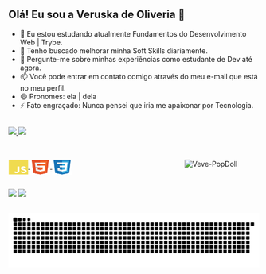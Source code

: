 ## Olá! Eu sou a Veruska de Oliveria 👋

- 🌱 Eu estou estudando atualmente Fundamentos do Desenvolvimento Web | Trybe. 
- 🌻 Tenho buscado melhorar minha Soft Skills diariamente.
- 💬 Pergunte-me sobre minhas experiẽncias como estudante de Dev até agora.
- 📫 Você pode entrar em contato comigo através do meu e-mail que está no meu perfil.
- 😄 Pronomes: ela | dela 
- ⚡ Fato engraçado: Nunca pensei que iria me apaixonar por Tecnologia.

##

 <div>
  <a href="https://github.com/veruskadeoliver">
  <img height="180em" src="https://github-readme-stats.vercel.app/api?username=veruskadeoliver&show_icons=true&theme=highcontrast&include_all_commits=true&count_private=true"/>
  <img height="110em" src="https://github-readme-stats.vercel.app/api/top-langs/?username=veruskadeoliver&layout=compact&langs_count=7&theme=highcontrast"/>
</div>
  
  ##
  
<div style="display: inline_block"><br>
  <img align="center" alt="Veve-Js" height="30" width="40" src="https://raw.githubusercontent.com/devicons/devicon/master/icons/javascript/javascript-plain.svg">
  <img align="center" alt="Veve-HTML" height="30" width="40" src="https://raw.githubusercontent.com/devicons/devicon/master/icons/html5/html5-original.svg">
  <img align="center" alt="Veve-CSS" height="30" width="40" src="https://raw.githubusercontent.com/devicons/devicon/master/icons/css3/css3-original.svg">
  <img align="right" alt="Veve-PopDoll" width="150" src="https://share-cdn.picrew.me/shareImg/org/202108/338224_BQI5MWnp.png">
</div>
  
  ##
  
<div> 
 	<a href="https://twitter.com/VeveDeOliver" target="_blank"><img src="https://img.shields.io/badge/Twitter-1DA1F2?style=for-the-badge&logo=twitter&logoColor=white"></a>
  <a href="https://www.linkedin.com/in/veruska-de-oliveira-909555165/" target="_blank"><img src="https://img.shields.io/badge/LinkedIn-0077B5?style=for-the-badge&logo=linkedin&logoColor=white"></a>
  
  ##
  
  ![Snake animation](https://github.com/veruskadeoliver/veruskadeoliver-snake/blob/output/github-contribution-grid-snake.svg)
 
</div>
